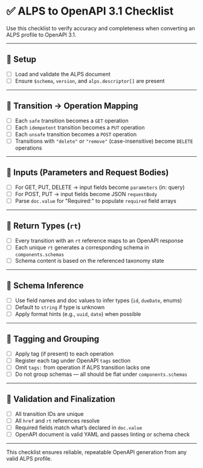 # ✅ ALPS to OpenAPI 3.1 Checklist

Use this checklist to verify accuracy and completeness when converting an ALPS profile to OpenAPI 3.1.

---

## 🔹 Setup

- [ ] Load and validate the ALPS document
- [ ] Ensure `$schema`, `version`, and `alps.descriptor[]` are present

---

## 🔹 Transition → Operation Mapping

- [ ] Each `safe` transition becomes a `GET` operation
- [ ] Each `idempotent` transition becomes a `PUT` operation
- [ ] Each `unsafe` transition becomes a `POST` operation
- [ ] Transitions with `"delete"` or `"remove"` (case-insensitive) become `DELETE` operations

---

## 🔹 Inputs (Parameters and Request Bodies)

- [ ] For GET, PUT, DELETE → input fields become `parameters` (in: query)
- [ ] For POST, PUT → input fields become JSON `requestBody`
- [ ] Parse `doc.value` for "Required:" to populate `required` field arrays

---

## 🔹 Return Types (`rt`)

- [ ] Every transition with an `rt` reference maps to an OpenAPI response
- [ ] Each unique `rt` generates a corresponding schema in `components.schemas`
- [ ] Schema content is based on the referenced taxonomy state

---

## 🔹 Schema Inference

- [ ] Use field names and doc values to infer types (`id`, `dueDate`, enums)
- [ ] Default to `string` if type is unknown
- [ ] Apply format hints (e.g., `uuid`, `date`) when possible

---

## 🔹 Tagging and Grouping

- [ ] Apply tag (if present) to each operation
- [ ] Register each tag under OpenAPI `tags` section
- [ ] Omit `tags:` from operation if ALPS transition lacks one
- [ ] Do not group schemas — all should be flat under `components.schemas`

---

## 🔹 Validation and Finalization

- [ ] All transition IDs are unique
- [ ] All `href` and `rt` references resolve
- [ ] Required fields match what’s declared in `doc.value`
- [ ] OpenAPI document is valid YAML and passes linting or schema check

---

This checklist ensures reliable, repeatable OpenAPI generation from any valid ALPS profile.
